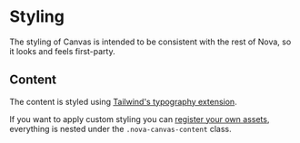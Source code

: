 # Styling

The styling of Canvas is intended to be consistent with the rest of Nova, so it looks and feels first-party.

## Content

The content is styled using [Tailwind's typography extension](https://v1.tailwindcss.com/docs/typography-plugin).

If you want to apply custom styling you can [register your own assets](https://nova.laravel.com/docs/customization/assets.html), everything is nested under the `.nova-canvas-content` class.


